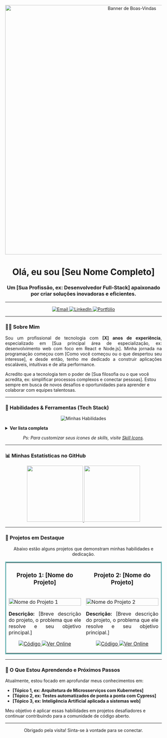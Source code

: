 <p align="center">
  <img src="[URL_DE_UM_BANNER_OU_GIF_DE_BOAS_VINDAS]" alt="Banner de Boas-Vindas" width="800"/>
</p>

<h1 align="center">Olá, eu sou [Seu Nome Completo]</h1>
<h3 align="center">Um [Sua Profissão, ex: Desenvolvedor Full-Stack] apaixonado por criar soluções inovadoras e eficientes.</h3>

---

<p align="center">
  <a href="mailto:[SEU-EMAIL@DOMINIO.COM]">
    <img src="https://img.shields.io/badge/Email-D14836?style=for-the-badge&logo=gmail&logoColor=white" alt="Email">
  </a>
  <a href="https://linkedin.com/in/[SEU-USUARIO-LINKEDIN]" target="_blank">
    <img src="https://img.shields.io/badge/-LinkedIn-%230077B5?style=for-the-badge&logo=linkedin&logoColor=white" alt="LinkedIn">
  </a>
  <a href="[URL_DO_SEU_PORTFOLIO]" target="_blank">
    <img src="https://img.shields.io/badge/Portfólio-333333?style=for-the-badge&logo=coda&logoColor=white" alt="Portfólio">
  </a>
</p>

---

### 👨‍💻 Sobre Mim

<p align="justify">
Sou um profissional de tecnologia com <strong>[X] anos de experiência</strong>, especializado em [Sua principal área de especialização, ex: desenvolvimento web com foco em React e Node.js]. Minha jornada na programação começou com [Como você começou ou o que despertou seu interesse], e desde então, tenho me dedicado a construir aplicações escaláveis, intuitivas e de alta performance.

Acredito que a tecnologia tem o poder de [Sua filosofia ou o que você acredita, ex: simplificar processos complexos e conectar pessoas]. Estou sempre em busca de novos desafios e oportunidades para aprender e colaborar com equipes talentosas.
</p>

---

### 🚀 Habilidades & Ferramentas (Tech Stack)

<p align="center">
  <img src="https://skillicons.dev/icons?i=js,ts,html,css,react,nextjs,nodejs,express,java,spring,python,django,postgres,mysql,mongodb,docker,kubernetes,aws,git,jest" alt="Minhas Habilidades"/>
</p>

<details>
  <summary><strong>Ver lista completa</strong></summary>
  <br/>
  <table>
    <tr>
      <td valign="top" width="33%">
        <div align="center">
          <strong>Frontend</strong>
          <br/><br/>
          <img src="https://skillicons.dev/icons?i=html,css,js,ts,react,redux,nextjs,tailwind,sass" alt="Frontend Skills"/>
        </div>
      </td>
      <td valign="top" width="33%">
        <div align="center">
          <strong>Backend</strong>
          <br/><br/>
          <img src="https://skillicons.dev/icons?i=nodejs,express,java,spring,python,django" alt="Backend Skills"/>
        </div>
      </td>
      <td valign="top" width="33%">
        <div align="center">
          <strong>Bancos de Dados & DevOps</strong>
          <br/><br/>
          <img src="https://skillicons.dev/icons?i=postgres,mysql,mongodb,docker,kubernetes,aws,gcp,git" alt="Database & DevOps Skills"/>
        </div>
      </td>
    </tr>
  </table>
</details>

<p align="center"><i>Ps: Para customizar seus ícones de skills, visite <a href="https://skillicons.dev" target="_blank">Skill Icons</a>.</i></p>

---

### 📊 Minhas Estatísticas no GitHub

<p align="center">
  <a href="https://github.com/[SEU-USUARIO-GITHUB]">
    <img height="180em" src="https://github-readme-stats.vercel.app/api?username=[SEU-USUARIO-GITHUB]&show_icons=true&theme=tokyonight&include_all_commits=true&count_private=true&rank_icon=github"/>
    <img height="180em" src="https://github-readme-stats.vercel.app/api/top-langs/?username=[SEU-USUARIO-GITHUB]&layout=compact&langs_count=7&theme=tokyonight"/>
  </a>
</p>

---

### 🎯 Projetos em Destaque

<p align="center">Abaixo estão alguns projetos que demonstram minhas habilidades e dedicação.</p>

<table bordercolor="#66b2b2">
  <tr>
    <td width="50%" valign="top">
      <h3 align="center">Projeto 1: [Nome do Projeto]</h3>
      <br />
      <a target="_blank" href="[URL_DO_REPOSITORIO_DO_PROJETO_1]">
        <img src="[URL_DA_IMAGEM_PREVIEW_DO_PROJETO_1]" width="100%" alt="Nome do Projeto 1"/>
      </a>
      <br />
      <p align="justify">
        <strong>Descrição:</strong> [Breve descrição do projeto, o problema que ele resolve e seu objetivo principal.]
      </p>
      <p align="center">
        <a href="[URL_DO_REPOSITORIO_DO_PROJETO_1]" target="_blank">
          <img src="https://img.shields.io/badge/C%C3%B3digo-1D1D1D?style=for-the-badge&logo=github&logoColor=white" alt="Código"/>
        </a>
        <a href="[URL_DO_PROJETO_EM_PRODUCAO_1]" target="_blank">
          <img src="https://img.shields.io/badge/Ver%20Online-00A36C?style=for-the-badge&logo=Live-Server&logoColor=white" alt="Ver Online"/>
        </a>
      </p>
    </td>
    <td width="50%" valign="top">
      <h3 align="center">Projeto 2: [Nome do Projeto]</h3>
      <br />
      <a target="_blank" href="[URL_DO_REPOSITORIO_DO_PROJETO_2]">
        <img src="[URL_DA_IMAGEM_PREVIEW_DO_PROJETO_2]" width="100%" alt="Nome do Projeto 2"/>
      </a>
      <br />
      <p align="justify">
        <strong>Descrição:</strong> [Breve descrição do projeto, o problema que ele resolve e seu objetivo principal.]
      </p>
      <p align="center">
        <a href="[URL_DO_REPOSITORIO_DO_PROJETO_2]" target="_blank">
          <img src="https://img.shields.io/badge/C%C3%B3digo-1D1D1D?style=for-the-badge&logo=github&logoColor=white" alt="Código"/>
        </a>
        <a href="[URL_DO_PROJETO_EM_PRODUCAO_2]" target="_blank">
          <img src="https://img.shields.io/badge/Ver%20Online-00A36C?style=for-the-badge&logo=Live-Server&logoColor=white" alt="Ver Online"/>
        </a>
      </p>
    </td>
  </tr>
</table>

---

### 🌱 O Que Estou Aprendendo e Próximos Passos

Atualmente, estou focado em aprofundar meus conhecimentos em:
-   **[Tópico 1, ex: Arquitetura de Microsserviços com Kubernetes]**
-   **[Tópico 2, ex: Testes automatizados de ponta a ponta com Cypress]**
-   **[Tópico 3, ex: Inteligência Artificial aplicada a sistemas web]**

Meu objetivo é aplicar essas habilidades em projetos desafiadores e continuar contribuindo para a comunidade de código aberto.

---

<p align="center">
  Obrigado pela visita! Sinta-se à vontade para se conectar.
</p>
